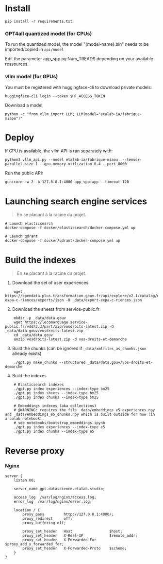 # Install

    pip install -r requirements.txt


### GPT4all quantized model (for CPUs)

To run the quantized model, the model "{model-name}.bin" needs to be imported/copied in `api/model`

Edit the parameter app_spp.py:Num_TREADS depending on your available ressources.


### vllm model (for GPUs)

You must be registered with huggingface-cli to download private models:

    huggingface-cli login --token $HF_ACCESS_TOKEN

Download a model

    python -c "from vllm import LLM; LLM(model="etalab-ia/fabrique-miaou")"


# Deploy

If GPU is available, the vllm API is ran separately with:

    python3 vllm_api.py --model etalab-ia/fabrique-miaou  --tensor-parallel-size 1 --gpu-memory-utilization 0.4 --port 8000


Run the public API:

    gunicorn -w 2 -b 127.0.0.1:4000 app_spp:app --timeout 120


# Launching search engine services

> En se placant à la racine du projet.


    # Launch elasticsearch
    docker-compose -f docker/elasticsearch/docker-compose.yml up

    # Launch qdrant
    docker-compose -f docker/qdrant/docker-compose.yml up


# Build the indexes

> En se placant à la racine du projet.

1. Download the set of user experiences:

```
    wget https://opendata.plus.transformation.gouv.fr/api/explore/v2.1/catalog/datasets/export-expa-c-riences/exports/json -O _data/export-expa-c-riences.json
```


2. Download the sheets from service-public.fr

```
    mkdir -p _data/data.gouv
    wget https://lecomarquage.service-public.fr/vdd/3.3/part/zip/vosdroits-latest.zip -O _data/data.gouv/vosdroits-latest.zip
    cd _data/data.gouv
    unzip vosdroits-latest.zip -d vos-droits-et-demarche
```


3. Build the chunks (can be ignored if `_data/xmlfiles_as_chunks.json` already exists)

```
    ./gpt.py make_chunks --structured _data/data.gouv/vos-droits-et-demarche
```

4. Build the indexes

```
    # Elasticsearch indexes
    ./gpt.py index experiences --index-type bm25
    ./gpt.py index sheets --index-type bm25
    ./gpt.py index chunks --index-type bm25

    # Embeddings indexes (aka collections)
    # @WARNING: requires the file _data/embeddings_e5_experiences.npy and _data/embeddings_e5_chunks.npy which is built outside for now (in a colab notebook). 
    # see notebooks/bootstrap_embeddings.ipynb 
    ./gpt.py index experiences --index-type e5
    ./gpt.py index chunks --index-type e5
```


# Reverse proxy

### Nginx

```/etc/nginx/site-available/legal-assistant
server {
    listen 80;

    server_name gpt.datascience.etalab.studio;

    access_log  /var/log/nginx/access.log;
    error_log  /var/log/nginx/error.log;

    location / {
        proxy_pass         http://127.0.0.1:4000/;
        proxy_redirect     off;
        proxy_buffering off;

        proxy_set_header   Host                 $host;
        proxy_set_header   X-Real-IP            $remote_addr;
        proxy_set_header   X-Forwarded-For      $proxy_add_x_forwarded_for;
        proxy_set_header   X-Forwarded-Proto    $scheme;
    }
}
```
